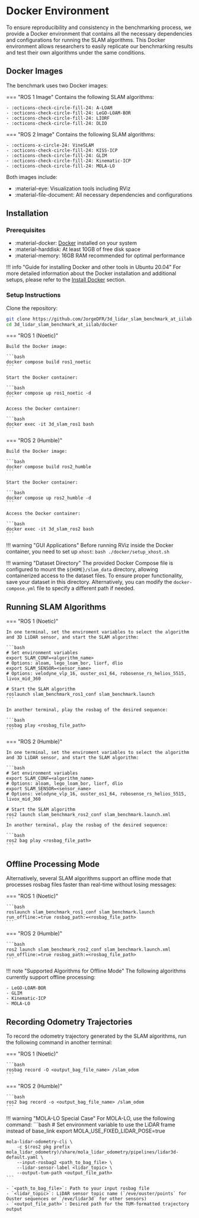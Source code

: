 # Docker Environment

To ensure reproducibility and consistency in the benchmarking process, we provide a Docker environment that contains all the necessary dependencies and configurations for running the SLAM algorithms. This Docker environment allows researchers to easily replicate our benchmarking results and test their own algorithms under the same conditions.

## Docker Images

The benchmark uses two Docker images:

=== "ROS 1 Image"
    Contains the following SLAM algorithms:
    
    - :octicons-check-circle-fill-24: A-LOAM
    - :octicons-check-circle-fill-24: LeGO-LOAM-BOR
    - :octicons-check-circle-fill-24: LIORF
    - :octicons-check-circle-fill-24: DLIO

=== "ROS 2 Image"
    Contains the following SLAM algorithms:
    
    - :octicons-x-circle-24: VineSLAM
    - :octicons-check-circle-fill-24: KISS-ICP
    - :octicons-check-circle-fill-24: GLIM
    - :octicons-check-circle-fill-24: Kinematic-ICP
    - :octicons-check-circle-fill-24: MOLA-LO

Both images include:

- :material-eye: Visualization tools including RViz
- :material-file-document: All necessary dependencies and configurations

## Installation

### Prerequisites

- :material-docker: [Docker](https://docs.docker.com/get-docker/) installed on your system
- :material-harddisk: At least 10GB of free disk space
- :material-memory: 16GB RAM recommended for optimal performance

!!! info "Guide for installing Docker and other tools in Ubuntu 20.04"
    For more detailed information about the Docker installation and additional setups, please refer to the [Install Docker](install_docker.md) section.

### Setup Instructions

Clone the repository:

```bash
git clone https://github.com/JorgeDFR/3d_lidar_slam_benchmark_at_iilab.git
cd 3d_lidar_slam_benchmark_at_iilab/docker
```

=== "ROS 1 (Noetic)"

    Build the Docker image:

    ```bash
    docker compose build ros1_noetic
    ```

    Start the Docker container:

    ```bash
    docker compose up ros1_noetic -d
    ```

    Access the Docker container:

    ```bash
    docker exec -it 3d_slam_ros1 bash
    ```

=== "ROS 2 (Humble)"

    Build the Docker image:

    ```bash
    docker compose build ros2_humble
    ```

    Start the Docker container:

    ```bash
    docker compose up ros2_humble -d
    ```

    Access the Docker container:

    ```bash
    docker exec -it 3d_slam_ros2 bash
    ```

!!! warning "GUI Applications"
    Before running RViz inside the Docker container, you need to set up `xhost`:
    ```bash
    ./docker/setup_xhost.sh
    ```

!!! warning "Dataset Directory"
    The provided Docker Compose file is configured to mount the `${HOME}/slam_data` directory, allowing containerized access to the dataset files. To ensure proper functionality, save your dataset in this directory. Alternatively, you can modify the `docker-compose.yml` file to specify a different path if needed.
    
## Running SLAM Algorithms

=== "ROS 1 (Noetic)"

    In one terminal, set the enviroment variables to select the algorithm and 3D LiDAR sensor, and start the SLAM algorithm:

    ```bash
    # Set environment variables
    export SLAM_CONF=<algorithm_name>  
    # Options: aloam, lego_loam_bor, liorf, dlio
    export SLAM_SENSOR=<sensor_name>  
    # Options: velodyne_vlp_16, ouster_os1_64, robosense_rs_helios_5515, livox_mid_360

    # Start the SLAM algorithm
    roslaunch slam_benchmark_ros1_conf slam_benchmark.launch
    ```

    In another terminal, play the rosbag of the desired sequence:

    ```bash
    rosbag play <rosbag_file_path>
    ```

=== "ROS 2 (Humble)"

    In one terminal, set the enviroment variables to select the algorithm and 3D LiDAR sensor, and start the SLAM algorithm:

    ```bash
    # Set environment variables
    export SLAM_CONF=<algorithm_name>  
    # Options: aloam, lego_loam_bor, liorf, dlio
    export SLAM_SENSOR=<sensor_name>  
    # Options: velodyne_vlp_16, ouster_os1_64, robosense_rs_helios_5515, livox_mid_360

    # Start the SLAM algorithm
    ros2 launch slam_benchmark_ros2_conf slam_benchmark.launch.xml
    ```
    In another terminal, play the rosbag of the desired sequence:

    ```bash
    ros2 bag play <rosbag_file_path>
    ```

## Offline Processing Mode

Alternatively, several SLAM algorithms support an offline mode that processes rosbag files faster than real-time without losing messages:

=== "ROS 1 (Noetic)"

    ```bash
    roslaunch slam_benchmark_ros1_conf slam_benchmark.launch run_offline:=true rosbag_path:=<rosbag_file_path>
    ```

=== "ROS 2 (Humble)"

    ```bash
    ros2 launch slam_benchmark_ros2_conf slam_benchmark.launch.xml run_offline:=true rosbag_path:=<rosbag_file_path>
    ```

!!! note "Supported Algorithms for Offline Mode"
    The following algorithms currently support offline processing:
    
    - LeGO-LOAM-BOR
    - GLIM
    - Kinematic-ICP
    - MOLA-LO

## Recording Odometry Trajectories

To record the odometry trajectory generated by the SLAM algorithms, run the following command in another terminal:

=== "ROS 1 (Noetic)"

    ```bash
    rosbag record -O <output_bag_file_name> /slam_odom
    ```

=== "ROS 2 (Humble)"

    ```bash
    ros2 bag record -o <output_bag_file_name> /slam_odom
    ```

!!! warning "MOLA-LO Special Case"
    For MOLA-LO, use the following command:
    ```bash
    # Set environment variable to use the LiDAR frame instead of base_link
    export MOLA_USE_FIXED_LIDAR_POSE=true
    
    mola-lidar-odometry-cli \
        -c $(ros2 pkg prefix mola_lidar_odometry)/share/mola_lidar_odometry/pipelines/lidar3d-default.yaml \
        --input-rosbag2 <path_to_bag_file> \
        --lidar-sensor-label <lidar_topic> \
        --output-tum-path <output_file_path>
    ```
    
    - `<path_to_bag_file>`: Path to your input rosbag file
    - `<lidar_topic>`: LiDAR sensor topic name (`/eve/ouster/points` for Ouster sequences or `/eve/lidar3d` for other sensors)
    - `<output_file_path>`: Desired path for the TUM-formatted trajectory output
